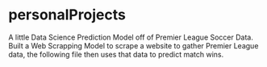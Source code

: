 # personalProjects
A little Data Science Prediction Model off of Premier League Soccer Data.
Built a Web Scrapping Model to scrape a website to gather Premier League data, the following file then uses that data to predict match wins.
